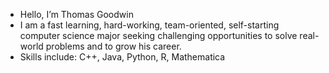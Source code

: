 - Hello, I’m Thomas Goodwin
- I am a fast learning, hard-working, team-oriented, self-starting computer science major seeking challenging 
opportunities to solve real-world problems and to grow his career.
- Skills include: C++, Java, Python, R, Mathematica


<!---
ThomasGGoodwin/ThomasGGoodwin is a ✨ special ✨ repository because its `README.md` (this file) appears on your GitHub profile.
You can click the Preview link to take a look at your changes.
--->
